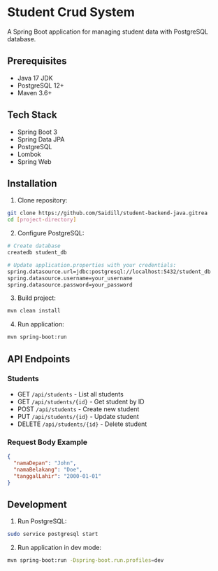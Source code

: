 # Student Crud System

A Spring Boot application for managing student data with PostgreSQL database.

## Prerequisites

- Java 17 JDK
- PostgreSQL 12+
- Maven 3.6+

## Tech Stack

- Spring Boot 3
- Spring Data JPA
- PostgreSQL
- Lombok
- Spring Web

## Installation

1. Clone repository:
```bash
git clone https://github.com/Saidill/student-backend-java.gitrea
cd [project-directory]
```

2. Configure PostgreSQL:
```bash
# Create database
createdb student_db

# Update application.properties with your credentials:
spring.datasource.url=jdbc:postgresql://localhost:5432/student_db
spring.datasource.username=your_username
spring.datasource.password=your_password
```

3. Build project:
```bash
mvn clean install
```

4. Run application:
```bash
mvn spring-boot:run
```

## API Endpoints

### Students

- GET `/api/students` - List all students
- GET `/api/students/{id}` - Get student by ID
- POST `/api/students` - Create new student
- PUT `/api/students/{id}` - Update student
- DELETE `/api/students/{id}` - Delete student

### Request Body Example

```json
{
  "namaDepan": "John",
  "namaBelakang": "Doe",
  "tanggalLahir": "2000-01-01"
}
```

## Development

1. Run PostgreSQL:
```bash
sudo service postgresql start
```

2. Run application in dev mode:
```bash
mvn spring-boot:run -Dspring-boot.run.profiles=dev
```

